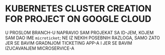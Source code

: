 # KUBERNETES CLUSTER CREATION FOR PROJECT ON GOOGLE CLOUD

U PROSLOM BRANCH-U NAPRAVIO SAM PROJEKAT SA ID-JEM, KOJEM SAM DAO IME `microticket`; NE IZ NEKIH POSEBNIH RAZLOGA, SAMO ZATO JER SE BAVIM GRADNJOM TICKETING APP-A I JER SE BAVIM IZUCAVANJEM MICROSERVICE-A





